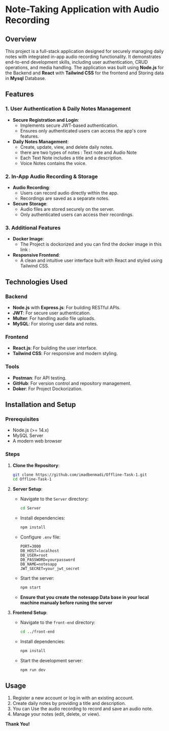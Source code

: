 # Note-Taking Application with Audio Recording

## Overview

This project is a full-stack application designed for securely managing daily notes with integrated in-app audio recording functionality. It demonstrates end-to-end development skills, including user authentication, CRUD operations, and media handling. The application was built using **Node.js** for the Backend and **React** with **Tailwind CSS** for the frontend and Storing data in **Mysql** Database.

## Features

### 1. User Authentication & Daily Notes Management

-   **Secure Registration and Login**:
    -   Implements secure JWT-based authentication.
    -   Ensures only authenticated users can access the app's core features.
-   **Daily Notes Management**:
    -   Create, update, view, and delete daily notes.
    -   there are two types of notes : Text note and Audio Note
    -   Each Text Note includes a title and a description.
    -   Voice Notes contains the voice.

### 2. In-App Audio Recording & Storage

-   **Audio Recording**:
    -   Users can record audio directly within the app.
    -   Recordings are saved as a separate notes.
-   **Secure Storage**:
    -   Audio files are stored securely on the server.
    -   Only authenticated users can access their recordings.

### 3. Additional Features

-   **Docker Image**:
    -   The Project is dockorized and you can find the docker image in this link :
-   **Responsive Frontend**:
    -   A clean and intuitive user interface built with React and styled using Tailwind CSS.

## Technologies Used

### Backend

-   **Node.js** with **Express.js**: For building RESTful APIs.
-   **JWT**: For secure user authentication.
-   **Multer**: For handling audio file uploads.
-   **MySQL**: For storing user data and notes.

### Frontend

-   **React.js**: For building the user interface.
-   **Tailwind CSS**: For responsive and modern styling.

### Tools

-   **Postman**: For API testing.
-   **GitHub**: For version control and repository management.
-   **Doker**: For Project Dockorization.

## Installation and Setup

### Prerequisites

-   Node.js (>= 14.x)
-   MySQL Server
-   A modern web browser

### Steps

1. **Clone the Repository**:
    ```bash
    git clone https://github.com/imadbenmadi/Offline-Task-1.git
    cd Offline-Task-1
    ```
2. **Server Setup**:

    - Navigate to the `Server` directory:
        ```bash
        cd Server
        ```
    - Install dependencies:
        ```bash
        npm install
        ```
    - Configure `.env` file:
        ```
        PORT=3000
        DB_HOST=localhost
        DB_USER=root
        DB_PASSWORD=yourpassword
        DB_NAME=notesapp
        JWT_SECRET=your_jwt_secret
        ```
    - Start the server:
        ```bash
        npm start
        ```
    - **Ensure that you create the notesapp Data base in your local machine manualy before runing the server**

3. **Frontend Setup**:
    - Navigate to the `front-end` directory:
        ```bash
        cd ../front-end
        ```
    - Install dependencies:
        ```bash
        npm install
        ```
    - Start the development server:
        ```bash
        npm run dev
        ```

## Usage

1. Register a new account or log in with an existing account.
2. Create daily notes by providing a title and description.
3. You can Use the audio recording to record and save an audio note.
4. Manage your notes (edit, delete, or view).

**Thank You!**
